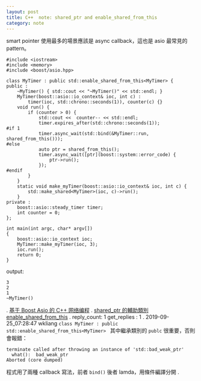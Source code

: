 ```yaml
---
layout: post
title: C++  note: shared_ptr and enable_shared_from_this
category: note
---
```

smart pointer 使用最多的場景應該是 async callback，這也是 asio 最常見的 pattern。

```
#include <iostream>
#include <memory>
#include <boost/asio.hpp>

class MyTimer : public std::enable_shared_from_this<MyTimer> {
public :
	~MyTimer() { std::cout << "~MyTimer()" << std::endl; }
	MyTimer(boost::asio::io_context& ioc, int c) :
		timer(ioc, std::chrono::seconds(1)), counter(c) {}
	void run() {
		if (counter > 0) {
			std::cout <<  counter-- << std::endl;
			timer.expires_after(std::chrono::seconds(1));
#if 1
			timer.async_wait(std::bind(&MyTimer::run, shared_from_this()));
#else
			auto ptr = shared_from_this();
			timer.async_wait([ptr](boost::system::error_code) {
				ptr->run();
			});
#endif
		}
	}
	static void make_myTimer(boost::asio::io_context& ioc, int c) {
		std::make_shared<MyTimer>(ioc, c)->run();
	}
private :
	boost::asio::steady_timer timer;
	int counter = 0;
};

int main(int argc, char* argv[])
{
	boost::asio::io_context ioc;
	MyTimer::make_myTimer(ioc, 3);
	ioc.run();
	return 0;
}
```
output:
```
3
2
1
~MyTimer()
```

. [基于 Boost Asio 的 C++ 网络编程](https://github.com/sprinfall/boost-asio-study/blob/master/Tutorial_zh-CN.md)
. [shared_ptr 的輔助類別 enable_shared_from_this](https://kheresy.wordpress.com/2018/08/08/enable_shared_from_this/)
.
reply_count: 1
get_replies : 1
.
2019-09-25_07:28:47 wkliang
`class MyTimer : public std::enable_shared_from_this<MyTimer> ` 
其中繼承類別的 `publc` 很重要，否則會報錯：
```
terminate called after throwing an instance of 'std::bad_weak_ptr'
  what():  bad_weak_ptr
Aborted (core dumped)
```
程式用了兩種 callback 寫法，前者 `bind()` 後者 lamda，用條件編譯分開
.
